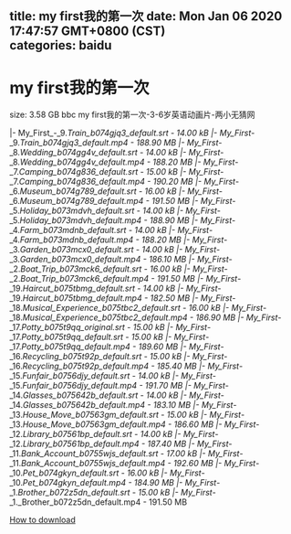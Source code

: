 
title: my first我的第一次
date: Mon Jan 06 2020 17:47:57 GMT+0800 (CST)    
categories: baidu
---

# my first我的第一次
size: 3.58 GB
 bbc my first我的第一次-3-6岁英语动画片-两小无猜网
 
|- My_First_-_9._Train_b074gjq3_default.srt - 14.00 kB
|- My_First_-_9._Train_b074gjq3_default.mp4 - 188.90 MB
|- My_First_-_8._Wedding_b074gg4v_default.srt - 14.00 kB
|- My_First_-_8._Wedding_b074gg4v_default.mp4 - 188.20 MB
|- My_First_-_7._Camping_b074g836_default.srt - 15.00 kB
|- My_First_-_7._Camping_b074g836_default.mp4 - 190.20 MB
|- My_First_-_6._Museum_b074g789_default.srt - 16.00 kB
|- My_First_-_6._Museum_b074g789_default.mp4 - 191.50 MB
|- My_First_-_5._Holiday_b073mdvh_default.srt - 14.00 kB
|- My_First_-_5._Holiday_b073mdvh_default.mp4 - 188.90 MB
|- My_First_-_4._Farm_b073mdnb_default.srt - 14.00 kB
|- My_First_-_4._Farm_b073mdnb_default.mp4 - 188.20 MB
|- My_First_-_3._Garden_b073mcx0_default.srt - 14.00 kB
|- My_First_-_3._Garden_b073mcx0_default.mp4 - 186.10 MB
|- My_First_-_2._Boat_Trip_b073mck6_default.srt - 16.00 kB
|- My_First_-_2._Boat_Trip_b073mck6_default.mp4 - 191.50 MB
|- My_First_-_19._Haircut_b075tbmg_default.srt - 14.00 kB
|- My_First_-_19._Haircut_b075tbmg_default.mp4 - 182.50 MB
|- My_First_-_18._Musical_Experience_b075tbc2_default.srt - 16.00 kB
|- My_First_-_18._Musical_Experience_b075tbc2_default.mp4 - 186.90 MB
|- My_First_-_17._Potty_b075t9qq_original.srt - 15.00 kB
|- My_First_-_17._Potty_b075t9qq_default.srt - 15.00 kB
|- My_First_-_17._Potty_b075t9qq_default.mp4 - 189.60 MB
|- My_First_-_16._Recycling_b075t92p_default.srt - 15.00 kB
|- My_First_-_16._Recycling_b075t92p_default.mp4 - 185.40 MB
|- My_First_-_15._Funfair_b0756djy_default.srt - 14.00 kB
|- My_First_-_15._Funfair_b0756djy_default.mp4 - 191.70 MB
|- My_First_-_14._Glasses_b075642b_default.srt - 14.00 kB
|- My_First_-_14._Glasses_b075642b_default.mp4 - 183.10 MB
|- My_First_-_13._House_Move_b07563gm_default.srt - 15.00 kB
|- My_First_-_13._House_Move_b07563gm_default.mp4 - 186.60 MB
|- My_First_-_12._Library_b07561bp_default.srt - 14.00 kB
|- My_First_-_12._Library_b07561bp_default.mp4 - 187.40 MB
|- My_First_-_11._Bank_Account_b0755wjs_default.srt - 17.00 kB
|- My_First_-_11._Bank_Account_b0755wjs_default.mp4 - 192.60 MB
|- My_First_-_10._Pet_b074gkyn_default.srt - 16.00 kB
|- My_First_-_10._Pet_b074gkyn_default.mp4 - 184.90 MB
|- My_First_-_1._Brother_b072z5dn_default.srt - 15.00 kB
|- My_First_-_1._Brother_b072z5dn_default.mp4 - 191.50 MB

[How to download](https://bpcam.bemobtrk.com/go/2ceec3aa-1ca2-46d6-b9ff-aaa5c184517c?jno=4016)